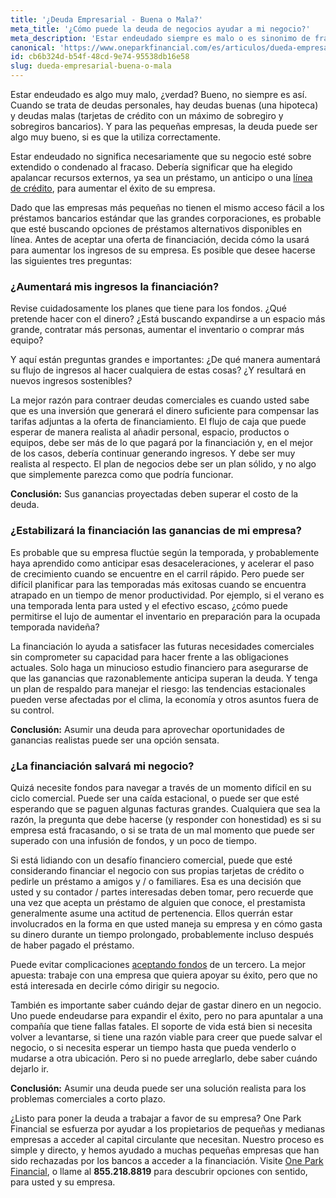 ```yaml
---
title: '¿Deuda Empresarial - Buena o Mala?'
meta_title: '¿Cómo puede la deuda de negocios ayudar a mi negocio?'
meta_description: 'Estar endeudado siempre es malo o es sinonimo de fracaso. Por el contrario, ha elegido apalancar recursos externos para aumentar el éxito de su empresa.'
canonical: 'https://www.oneparkfinancial.com/es/articulos/dueda-empresarial-buena-o-mala'
id: cb6b324d-b54f-48cd-9e74-95538db16e58
slug: dueda-empresarial-buena-o-mala
---
```

Estar endeudado es algo muy malo, ¿verdad? Bueno, no siempre es así. Cuando se trata de deudas personales, hay deudas buenas (una hipoteca) y deudas malas (tarjetas de crédito con un máximo de sobregiro y sobregiros bancarios). Y para las pequeñas empresas, la deuda puede ser algo muy bueno, si es que la utiliza correctamente. 

Estar endeudado no significa necesariamente que su negocio esté  sobre extendido o condenado al fracaso. Debería significar que ha elegido apalancar recursos externos, ya sea un préstamo, un anticipo o una [línea de crédito](https://www.oneparkfinancial.com/es/articulos/como-funciona-la-consolidad-de-deudas), para aumentar el éxito de su empresa. 

Dado que las empresas más pequeñas no tienen el mismo acceso fácil a los préstamos bancarios estándar que las grandes corporaciones, es probable que esté buscando opciones de préstamos alternativos disponibles en línea. Antes de aceptar una oferta de financiación, decida cómo la usará para aumentar los ingresos de su empresa. Es posible que desee hacerse las siguientes tres preguntas:

### ¿Aumentará mis ingresos la financiación?

Revise cuidadosamente los planes que tiene para los fondos. ¿Qué pretende hacer con el dinero? ¿Está buscando expandirse a un espacio más grande, contratar más personas, aumentar el inventario o comprar más equipo? 

Y aquí están preguntas grandes e importantes: ¿De qué manera aumentará su flujo de ingresos al hacer cualquiera de estas cosas? ¿Y resultará en nuevos ingresos sostenibles? 

La mejor razón para contraer deudas comerciales es cuando usted sabe que es una inversión que generará el dinero suficiente para compensar las tarifas adjuntas a la oferta de financiamiento. El flujo de caja que puede esperar de manera realista al añadir personal, espacio, productos o equipos, debe ser más de lo que pagará por la financiación y, en el mejor de los casos, debería continuar generando ingresos. Y debe ser muy realista al respecto. El plan de negocios debe ser un plan sólido, y no algo que simplemente parezca como que podría funcionar. 

**Conclusión:** Sus ganancias proyectadas deben superar el costo de la deuda.

### ¿Estabilizará la financiación las ganancias de mi empresa?

Es probable que su empresa fluctúe según la temporada, y probablemente haya aprendido como anticipar esas desaceleraciones, y acelerar el paso de crecimiento cuando se encuentre en el carril rápido. Pero puede ser difícil planificar para las temporadas más exitosas cuando se encuentra atrapado en un tiempo de menor productividad. Por ejemplo, si el verano es una temporada lenta para usted y el efectivo escaso, ¿cómo puede permitirse el lujo de aumentar el inventario en preparación para la ocupada temporada navideña?

La financiación lo ayuda a satisfacer las futuras necesidades comerciales sin comprometer su capacidad para hacer frente a las obligaciones actuales. Solo haga un minucioso estudio financiero para asegurarse de que las ganancias que razonablemente anticipa superan la deuda. Y tenga un plan de respaldo para manejar el riesgo: las tendencias estacionales pueden verse afectadas por el clima, la economía y otros asuntos fuera de su control. 

**Conclusión:** Asumir una deuda para aprovechar oportunidades de ganancias realistas puede ser una opción sensata.

### ¿La financiación salvará mi negocio?

Quizá necesite fondos para navegar a través de un momento difícil en su ciclo comercial. Puede ser una caída estacional, o puede ser que esté esperando que se paguen algunas facturas grandes. Cualquiera que sea la razón, la pregunta que debe hacerse (y responder con honestidad) es si su empresa está fracasando, o si se trata de un mal momento que puede ser superado con una infusión de fondos, y un poco de tiempo. 

Si está lidiando con un desafío financiero comercial, puede que esté considerando financiar el negocio con sus propias tarjetas de crédito o pedirle un préstamo a amigos y / o familiares. Esa es una decisión que usted y su contador / partes interesadas deben tomar, pero recuerde que una vez que acepta un préstamo de alguien que conoce, el prestamista generalmente asume una actitud de pertenencia. Ellos querrán estar involucrados en la forma en que usted maneja su empresa y en cómo gasta su dinero durante un tiempo prolongado, probablemente incluso después de haber pagado el préstamo. 

Puede evitar complicaciones [aceptando fondos](https://www.oneparkfinancial.com/es/preaprob) de un tercero. La mejor apuesta: trabaje con una empresa que quiera apoyar su éxito, pero que no está interesada en decirle cómo dirigir su negocio. 

También es importante saber cuándo dejar de gastar dinero en un negocio. Uno puede endeudarse para expandir el éxito, pero no para apuntalar a una compañía que tiene fallas fatales. El soporte de vida está bien si necesita volver a levantarse, si tiene una razón viable para creer que puede salvar el negocio, o si necesita esperar un tiempo hasta que pueda venderlo o mudarse a otra ubicación. Pero si no puede arreglarlo, debe saber cuándo dejarlo ir. 

**Conclusión:** Asumir una deuda puede ser una solución realista para los problemas comerciales a corto plazo.

¿Listo para poner la deuda a trabajar a favor de su empresa? One Park Financial se esfuerza por ayudar a los propietarios de pequeñas y medianas empresas a acceder al capital circulante que necesitan. Nuestro proceso es simple y directo, y hemos ayudado a muchas pequeñas empresas que han sido rechazadas por los bancos a acceder a la financiación. Visite [One Park Financial](https://www.oneparkfinancial.com/es/), o llame al **855.218.8819** para descubrir opciones con sentido, para usted y su empresa.